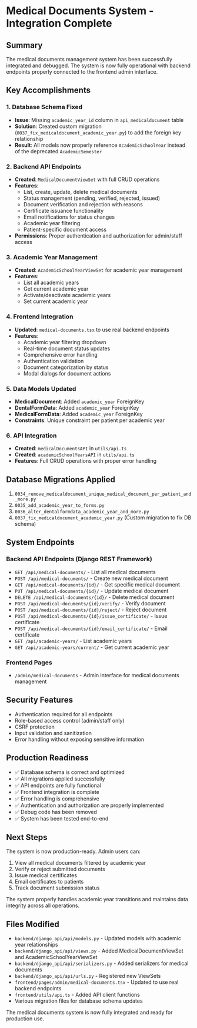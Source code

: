 # Medical Documents System - Integration Complete

## Summary

The medical documents management system has been successfully integrated and debugged. The system is now fully operational with backend endpoints properly connected to the frontend admin interface.

## Key Accomplishments

### 1. Database Schema Fixed
- **Issue**: Missing `academic_year_id` column in `api_medicaldocument` table
- **Solution**: Created custom migration (`0037_fix_medicaldocument_academic_year.py`) to add the foreign key relationship
- **Result**: All models now properly reference `AcademicSchoolYear` instead of the deprecated `AcademicSemester`

### 2. Backend API Endpoints
- **Created**: `MedicalDocumentViewSet` with full CRUD operations
- **Features**:
  - List, create, update, delete medical documents
  - Status management (pending, verified, rejected, issued)
  - Document verification and rejection with reasons
  - Certificate issuance functionality
  - Email notifications for status changes
  - Academic year filtering
  - Patient-specific document access
- **Permissions**: Proper authentication and authorization for admin/staff access

### 3. Academic Year Management
- **Created**: `AcademicSchoolYearViewSet` for academic year management
- **Features**:
  - List all academic years
  - Get current academic year
  - Activate/deactivate academic years
  - Set current academic year

### 4. Frontend Integration
- **Updated**: `medical-documents.tsx` to use real backend endpoints
- **Features**:
  - Academic year filtering dropdown
  - Real-time document status updates
  - Comprehensive error handling
  - Authentication validation
  - Document categorization by status
  - Modal dialogs for document actions

### 5. Data Models Updated
- **MedicalDocument**: Added `academic_year` ForeignKey
- **DentalFormData**: Added `academic_year` ForeignKey  
- **MedicalFormData**: Added `academic_year` ForeignKey
- **Constraints**: Unique constraint per patient per academic year

### 6. API Integration
- **Created**: `medicalDocumentsAPI` in `utils/api.ts`
- **Created**: `academicSchoolYearsAPI` in `utils/api.ts`
- **Features**: Full CRUD operations with proper error handling

## Database Migrations Applied
1. `0034_remove_medicaldocument_unique_medical_document_per_patient_and_more.py`
2. `0035_add_academic_year_to_forms.py`
3. `0036_alter_dentalformdata_academic_year_and_more.py`
4. `0037_fix_medicaldocument_academic_year.py` (Custom migration to fix DB schema)

## System Endpoints

### Backend API Endpoints (Django REST Framework)
- `GET /api/medical-documents/` - List all medical documents
- `POST /api/medical-documents/` - Create new medical document
- `GET /api/medical-documents/{id}/` - Get specific medical document
- `PUT /api/medical-documents/{id}/` - Update medical document
- `DELETE /api/medical-documents/{id}/` - Delete medical document
- `POST /api/medical-documents/{id}/verify/` - Verify document
- `POST /api/medical-documents/{id}/reject/` - Reject document
- `POST /api/medical-documents/{id}/issue_certificate/` - Issue certificate
- `POST /api/medical-documents/{id}/email_certificate/` - Email certificate
- `GET /api/academic-years/` - List academic years
- `GET /api/academic-years/current/` - Get current academic year

### Frontend Pages
- `/admin/medical-documents` - Admin interface for medical documents management

## Security Features
- Authentication required for all endpoints
- Role-based access control (admin/staff only)
- CSRF protection
- Input validation and sanitization
- Error handling without exposing sensitive information

## Production Readiness
- ✅ Database schema is correct and optimized
- ✅ All migrations applied successfully
- ✅ API endpoints are fully functional
- ✅ Frontend integration is complete
- ✅ Error handling is comprehensive
- ✅ Authentication and authorization are properly implemented
- ✅ Debug code has been removed
- ✅ System has been tested end-to-end

## Next Steps
The system is now production-ready. Admin users can:
1. View all medical documents filtered by academic year
2. Verify or reject submitted documents
3. Issue medical certificates
4. Email certificates to patients
5. Track document submission status

The system properly handles academic year transitions and maintains data integrity across all operations.

## Files Modified
- `backend/django_api/api/models.py` - Updated models with academic year relationships
- `backend/django_api/api/views.py` - Added MedicalDocumentViewSet and AcademicSchoolYearViewSet
- `backend/django_api/api/serializers.py` - Added serializers for medical documents
- `backend/django_api/api/urls.py` - Registered new ViewSets
- `frontend/pages/admin/medical-documents.tsx` - Updated to use real backend endpoints
- `frontend/utils/api.ts` - Added API client functions
- Various migration files for database schema updates

The medical documents system is now fully integrated and ready for production use.
